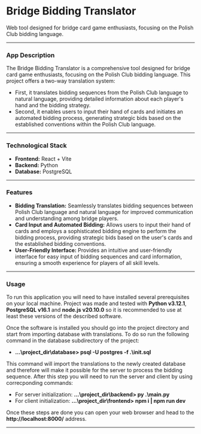 # Bridge Bidding Translator

Web tool designed for bridge card game enthusiasts, focusing on the Polish Club bidding language.

---
### App Description

The Bridge Bidding Translator is a comprehensive tool designed for bridge card game enthusiasts, focusing on the Polish Club bidding language.
This project offers a two-way translation system:

- First, it translates bidding sequences from the Polish Club language to natural language, providing detailed information about each player's hand and the bidding strategy.
- Second, it enables users to input their hand of cards and initiates an automated bidding process, generating strategic bids based on the established conventions within the Polish Club language.

---
### Technological Stack

- **Frontend:** React + Vite
- **Backend:** Python
- **Database:** PostgreSQL

---
### Features

- **Bidding Translation:** Seamlessly translates bidding sequences between Polish Club language and natural language for improved communication and understanding among bridge players.
- **Card Input and Automated Bidding:** Allows users to input their hand of cards and employs a sophisticated bidding engine to perform the bidding process, providing strategic bids based on the user's cards and the established bidding conventions.
- **User-Friendly Interface:** Provides an intuitive and user-friendly interface for easy input of bidding sequences and card information, ensuring a smooth experience for players of all skill levels.

---
### Usage

To run this application you will need to have installed several prerequisites on your local machine. Project was made and tested with **Python v3.12.1**, **PostgreSQL v16.1** and **node.js v20.10.0** so it is recommended to use at least these versions of the described software. 

Once the software is installed you should go into the project directory and start from importing database with translations. To do so run the following command in the database subdirectory of the project:
- **...\project_dir\database> psql -U postgres -f .\init.sql**

This command will import the translations to the newly created database and therefore will make it possible for the server to process the bidding sequence. After this step you will need to run the server and client by using correcponding commands:
- For server initialization: **...\project_dir\backend> py .\main.py**
- For client initialization: **...\project_dir\frontend> npm i | npm run dev**

Once these steps are done you can open your web browser and head to the **http://localhost:8000/** address.

---
